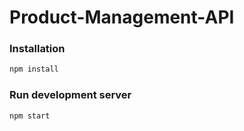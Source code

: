 # Product-Management-API

### Installation
  ```sh
  npm install
  ```
### Run development server
   ```sh
   npm start
   ```
